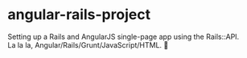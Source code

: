 # angular-rails-project

Setting up a Rails and AngularJS single-page app using the Rails::API.
<br>
La la la, Angular/Rails/Grunt/JavaScript/HTML. :dancer:
